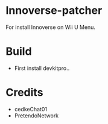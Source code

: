 # Innoverse-patcher
For install Innoverse on Wii U Menu.

# Build
- First install devkitpro..

# Credits
- cedkeChat01
- PretendoNetwork
